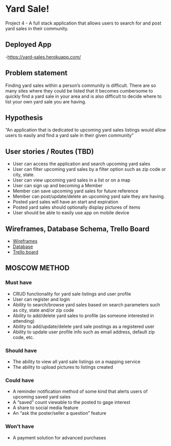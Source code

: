# Yard Sale!
Project 4 - A full stack application that allows users to search for and post yard sales in their community.

## Deployed App
-https://yard-sales.herokuapp.com/

## Problem statement
Finding yard sales within a person’s community is difficult.  There are so many sites where they could be listed that it becomes cumbersome to quickly find a yard sale in your area and is also difficult to decide where to list your own yard sale you are having.

## Hypothesis 
“An application that is dedicated to upcoming yard sales listings would allow users to easily and find a yard sale in their given community”

## User stories / Routes (TBD)
- User can access the application and search upcoming yard sales
- User can filter upcoming yard sales by a filter option such as zip code or city, state.
- User can view upcoming yard sales in a list or on a map 
- User can sign up and becoming a Member
- Member can save upcoming yard sales for future reference
- Member can post/update/delete an upcoming yard sale they are having.
- Posted yard sales will have an start and expiration
- Posted yard sales should optionally display pictures of items
- User should be able to easily use app on mobile device

## Wireframes, Database Schema, Trello Board
- [Wireframes](https://drive.google.com/file/d/1Y0JtEfZbdVu0JDSFJVm7kVPttaOfigEy/view?usp=sharing)
- [Database](https://drive.google.com/file/d/1he7zQJFxxy03hh9nUXJ1RWeE0xQNzVUV/view?usp=sharing)
- [Trello board](https://trello.com/b/OkSAmxaB/yard-sales-app-project-4)

## MOSCOW METHOD

### Must have
- CRUD functionality for yard sale listings and user profile
- User can register and login 
- Ability to search/browse yard sales based on search parameters such as city, state and/or zip code
- Ability to add/delete yard sales to profile (as someone interested in attending)
- Ability to add/update/delete yard sale postings as a registered user
- Ability to update user profile info such as email address, default zip code, etc.

### Should have
- The ability to view all yard sale listings on a mapping service
- The ability to upload pictures to listings created

### Could have
- A reminder notification method of some kind that alerts users of upcoming saved yard sales
- A “saved” count viewable to the posted to gage interest
- A share to social media feature
- An “ask the poster/seller a question” feature

### Won’t have
- A payment solution for advanced purchases

